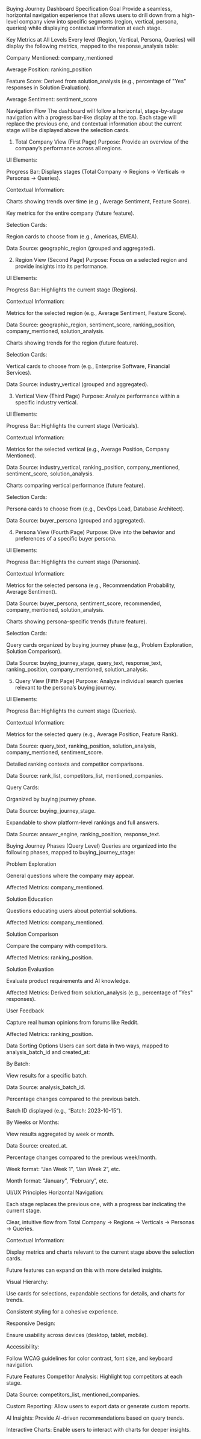 Buying Journey Dashboard Specification
Goal
Provide a seamless, horizontal navigation experience that allows users to drill down from a high-level company view into specific segments (region, vertical, persona, queries) while displaying contextual information at each stage.

Key Metrics at All Levels
Every level (Region, Vertical, Persona, Queries) will display the following metrics, mapped to the response_analysis table:

Company Mentioned: company_mentioned

Average Position: ranking_position

Feature Score: Derived from solution_analysis (e.g., percentage of "Yes" responses in Solution Evaluation).

Average Sentiment: sentiment_score

Navigation Flow
The dashboard will follow a horizontal, stage-by-stage navigation with a progress bar-like display at the top. Each stage will replace the previous one, and contextual information about the current stage will be displayed above the selection cards.

1. Total Company View (First Page)
Purpose: Provide an overview of the company’s performance across all regions.

UI Elements:

Progress Bar: Displays stages (Total Company → Regions → Verticals → Personas → Queries).

Contextual Information:

Charts showing trends over time (e.g., Average Sentiment, Feature Score).

Key metrics for the entire company (future feature).

Selection Cards:

Region cards to choose from (e.g., Americas, EMEA).

Data Source: geographic_region (grouped and aggregated).

2. Region View (Second Page)
Purpose: Focus on a selected region and provide insights into its performance.

UI Elements:

Progress Bar: Highlights the current stage (Regions).

Contextual Information:

Metrics for the selected region (e.g., Average Sentiment, Feature Score).

Data Source: geographic_region, sentiment_score, ranking_position, company_mentioned, solution_analysis.

Charts showing trends for the region (future feature).

Selection Cards:

Vertical cards to choose from (e.g., Enterprise Software, Financial Services).

Data Source: industry_vertical (grouped and aggregated).

3. Vertical View (Third Page)
Purpose: Analyze performance within a specific industry vertical.

UI Elements:

Progress Bar: Highlights the current stage (Verticals).

Contextual Information:

Metrics for the selected vertical (e.g., Average Position, Company Mentioned).

Data Source: industry_vertical, ranking_position, company_mentioned, sentiment_score, solution_analysis.

Charts comparing vertical performance (future feature).

Selection Cards:

Persona cards to choose from (e.g., DevOps Lead, Database Architect).

Data Source: buyer_persona (grouped and aggregated).

4. Persona View (Fourth Page)
Purpose: Dive into the behavior and preferences of a specific buyer persona.

UI Elements:

Progress Bar: Highlights the current stage (Personas).

Contextual Information:

Metrics for the selected persona (e.g., Recommendation Probability, Average Sentiment).

Data Source: buyer_persona, sentiment_score, recommended, company_mentioned, solution_analysis.

Charts showing persona-specific trends (future feature).

Selection Cards:

Query cards organized by buying journey phase (e.g., Problem Exploration, Solution Comparison).

Data Source: buying_journey_stage, query_text, response_text, ranking_position, company_mentioned, solution_analysis.

5. Query View (Fifth Page)
Purpose: Analyze individual search queries relevant to the persona’s buying journey.

UI Elements:

Progress Bar: Highlights the current stage (Queries).

Contextual Information:

Metrics for the selected query (e.g., Average Position, Feature Rank).

Data Source: query_text, ranking_position, solution_analysis, company_mentioned, sentiment_score.

Detailed ranking contexts and competitor comparisons.

Data Source: rank_list, competitors_list, mentioned_companies.

Query Cards:

Organized by buying journey phase.

Data Source: buying_journey_stage.

Expandable to show platform-level rankings and full answers.

Data Source: answer_engine, ranking_position, response_text.

Buying Journey Phases (Query Level)
Queries are organized into the following phases, mapped to buying_journey_stage:

Problem Exploration

General questions where the company may appear.

Affected Metrics: company_mentioned.

Solution Education

Questions educating users about potential solutions.

Affected Metrics: company_mentioned.

Solution Comparison

Compare the company with competitors.

Affected Metrics: ranking_position.

Solution Evaluation

Evaluate product requirements and AI knowledge.

Affected Metrics: Derived from solution_analysis (e.g., percentage of "Yes" responses).

User Feedback

Capture real human opinions from forums like Reddit.

Affected Metrics: ranking_position.

Data Sorting Options
Users can sort data in two ways, mapped to analysis_batch_id and created_at:

By Batch:

View results for a specific batch.

Data Source: analysis_batch_id.

Percentage changes compared to the previous batch.

Batch ID displayed (e.g., “Batch: 2023-10-15”).

By Weeks or Months:

View results aggregated by week or month.

Data Source: created_at.

Percentage changes compared to the previous week/month.

Week format: “Jan Week 1”, “Jan Week 2”, etc.

Month format: “January”, “February”, etc.

UI/UX Principles
Horizontal Navigation:

Each stage replaces the previous one, with a progress bar indicating the current stage.

Clear, intuitive flow from Total Company → Regions → Verticals → Personas → Queries.

Contextual Information:

Display metrics and charts relevant to the current stage above the selection cards.

Future features can expand on this with more detailed insights.

Visual Hierarchy:

Use cards for selections, expandable sections for details, and charts for trends.

Consistent styling for a cohesive experience.

Responsive Design:

Ensure usability across devices (desktop, tablet, mobile).

Accessibility:

Follow WCAG guidelines for color contrast, font size, and keyboard navigation.

Future Features
Competitor Analysis: Highlight top competitors at each stage.

Data Source: competitors_list, mentioned_companies.

Custom Reporting: Allow users to export data or generate custom reports.

AI Insights: Provide AI-driven recommendations based on query trends.

Interactive Charts: Enable users to interact with charts for deeper insights.